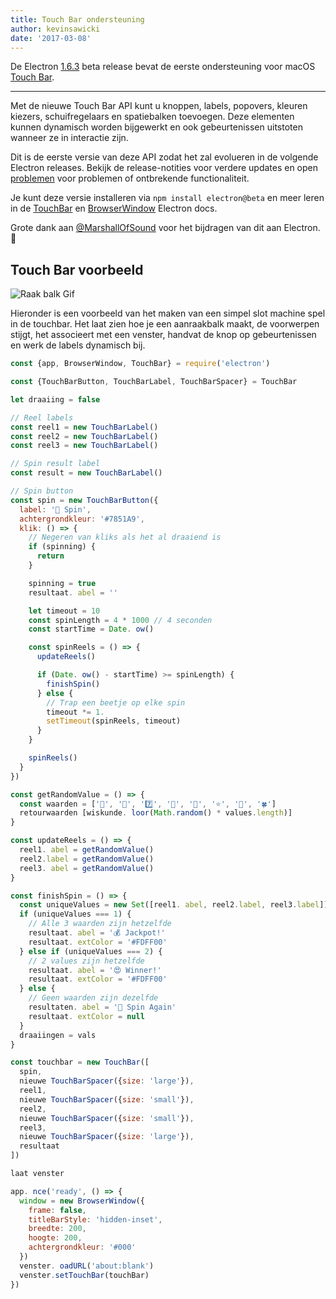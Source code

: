 ```yaml
---
title: Touch Bar ondersteuning
author: kevinsawicki
date: '2017-03-08'
---
```


De Electron [1.6.3](https://github.com/electron/electron/releases/tag/v1.6.3) beta release bevat de eerste ondersteuning voor macOS [Touch Bar](https://developer.apple.com/macos/touch-bar).

---

Met de nieuwe Touch Bar API kunt u knoppen, labels, popovers, kleuren kiezers, schuifregelaars en spatiebalken toevoegen. Deze elementen kunnen dynamisch worden bijgewerkt en ook gebeurtenissen uitstoten wanneer ze in interactie zijn.

Dit is de eerste versie van deze API zodat het zal evolueren in de volgende Electron releases. Bekijk de release-notities voor verdere updates en open [problemen](https://github.com/electron/electron/issues) voor problemen of ontbrekende functionaliteit.

Je kunt deze versie installeren via `npm install electron@beta` en meer leren in de [TouchBar](https://github.com/electron/electron/blob/master/docs/api/touch-bar.md) en [BrowserWindow](https://github.com/electron/electron/blob/master/docs/api/browser-window.md#winsettouchbartouchbar-macos) Electron docs.

Grote dank aan [@MarshallOfSound](https://github.com/MarshallOfSound) voor het bijdragen van dit aan Electron. :tada:

## Touch Bar voorbeeld

![Raak balk Gif](https://cloud.githubusercontent.com/assets/671378/23723516/5ff1774c-03fe-11e7-97b8-c693a0004dc8.gif)

Hieronder is een voorbeeld van het maken van een simpel slot machine spel in de touchbar. Het laat zien hoe je een aanraakbalk maakt, de voorwerpen stijgt, het associeert met een venster, handvat de knop op gebeurtenissen en werk de labels dynamisch bij.

```js
const {app, BrowserWindow, TouchBar} = require('electron')

const {TouchBarButton, TouchBarLabel, TouchBarSpacer} = TouchBar

let draaiing = false

// Reel labels
const reel1 = new TouchBarLabel()
const reel2 = new TouchBarLabel()
const reel3 = new TouchBarLabel()

// Spin result label
const result = new TouchBarLabel()

// Spin button
const spin = new TouchBarButton({
  label: '🎰 Spin',
  achtergrondkleur: '#7851A9',
  klik: () => {
    // Negeren van kliks als het al draaiend is
    if (spinning) {
      return
    }

    spinning = true
    resultaat. abel = ''

    let timeout = 10
    const spinLength = 4 * 1000 // 4 seconden
    const startTime = Date. ow()

    const spinReels = () => {
      updateReels()

      if (Date. ow() - startTime) >= spinLength) {
        finishSpin()
      } else {
        // Trap een beetje op elke spin
        timeout *= 1.
        setTimeout(spinReels, timeout)
      }
    }

    spinReels()
  }
})

const getRandomValue = () => {
  const waarden = ['🍒', '💎', '7️⃣', '🍊', '🔔', '⭐', '🍇', '🍀']
  retourwaarden [wiskunde. loor(Math.random() * values.length)]
}

const updateReels = () => {
  reel1. abel = getRandomValue()
  reel2.label = getRandomValue()
  reel3. abel = getRandomValue()
}

const finishSpin = () => {
  const uniqueValues = new Set([reel1. abel, reel2.label, reel3.label]). ize
  if (uniqueValues === 1) {
    // Alle 3 waarden zijn hetzelfde
    resultaat. abel = '💰 Jackpot!'
    resultaat. extColor = '#FDFF00'
  } else if (uniqueValues === 2) {
    // 2 values zijn hetzelfde
    resultaat. abel = '😍 Winner!'
    resultaat. extColor = '#FDFF00'
  } else {
    // Geen waarden zijn dezelfde
    resultaten. abel = '🙁 Spin Again'
    resultaat. extColor = null
  }
  draaiingen = vals
}

const touchbar = new TouchBar([
  spin,
  nieuwe TouchBarSpacer({size: 'large'}),
  reel1,
  nieuwe TouchBarSpacer({size: 'small'}),
  reel2,
  nieuwe TouchBarSpacer({size: 'small'}),
  reel3,
  nieuwe TouchBarSpacer({size: 'large'}),
  resultaat
])

laat venster

app. nce('ready', () => {
  window = new BrowserWindow({
    frame: false,
    titleBarStyle: 'hidden-inset',
    breedte: 200,
    hoogte: 200,
    achtergrondkleur: '#000'
  })
  venster. oadURL('about:blank')
  venster.setTouchBar(touchBar)
})
```


